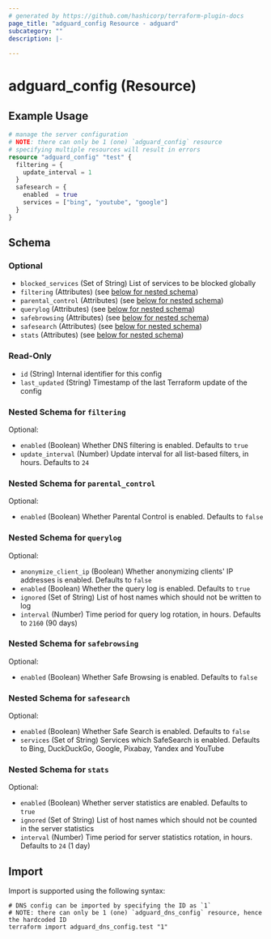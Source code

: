 ```yaml
---
# generated by https://github.com/hashicorp/terraform-plugin-docs
page_title: "adguard_config Resource - adguard"
subcategory: ""
description: |-
  
---
```


# adguard_config (Resource)



## Example Usage

```terraform
# manage the server configuration
# NOTE: there can only be 1 (one) `adguard_config` resource
# specifying multiple resources will result in errors
resource "adguard_config" "test" {
  filtering = {
    update_interval = 1
  }
  safesearch = {
    enabled  = true
    services = ["bing", "youtube", "google"]
  }
}
```

<!-- schema generated by tfplugindocs -->
## Schema

### Optional

- `blocked_services` (Set of String) List of services to be blocked globally
- `filtering` (Attributes) (see [below for nested schema](#nestedatt--filtering))
- `parental_control` (Attributes) (see [below for nested schema](#nestedatt--parental_control))
- `querylog` (Attributes) (see [below for nested schema](#nestedatt--querylog))
- `safebrowsing` (Attributes) (see [below for nested schema](#nestedatt--safebrowsing))
- `safesearch` (Attributes) (see [below for nested schema](#nestedatt--safesearch))
- `stats` (Attributes) (see [below for nested schema](#nestedatt--stats))

### Read-Only

- `id` (String) Internal identifier for this config
- `last_updated` (String) Timestamp of the last Terraform update of the config

<a id="nestedatt--filtering"></a>
### Nested Schema for `filtering`

Optional:

- `enabled` (Boolean) Whether DNS filtering is enabled. Defaults to `true`
- `update_interval` (Number) Update interval for all list-based filters, in hours. Defaults to `24`


<a id="nestedatt--parental_control"></a>
### Nested Schema for `parental_control`

Optional:

- `enabled` (Boolean) Whether Parental Control is enabled. Defaults to `false`


<a id="nestedatt--querylog"></a>
### Nested Schema for `querylog`

Optional:

- `anonymize_client_ip` (Boolean) Whether anonymizing clients' IP addresses is enabled. Defaults to `false`
- `enabled` (Boolean) Whether the query log is enabled. Defaults to `true`
- `ignored` (Set of String) List of host names which should not be written to log
- `interval` (Number) Time period for query log rotation, in hours. Defaults to `2160` (90 days)


<a id="nestedatt--safebrowsing"></a>
### Nested Schema for `safebrowsing`

Optional:

- `enabled` (Boolean) Whether Safe Browsing is enabled. Defaults to `false`


<a id="nestedatt--safesearch"></a>
### Nested Schema for `safesearch`

Optional:

- `enabled` (Boolean) Whether Safe Search is enabled. Defaults to `false`
- `services` (Set of String) Services which SafeSearch is enabled. Defaults to Bing, DuckDuckGo, Google, Pixabay, Yandex and YouTube


<a id="nestedatt--stats"></a>
### Nested Schema for `stats`

Optional:

- `enabled` (Boolean) Whether server statistics are enabled. Defaults to `true`
- `ignored` (Set of String) List of host names which should not be counted in the server statistics
- `interval` (Number) Time period for server statistics rotation, in hours. Defaults to `24` (1 day)

## Import

Import is supported using the following syntax:

```shell
# DNS config can be imported by specifying the ID as `1`
# NOTE: there can only be 1 (one) `adguard_dns_config` resource, hence the hardcoded ID
terraform import adguard_dns_config.test "1"
```
